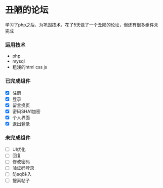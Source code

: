 # 丑陋的论坛
学习了php之后，为巩固技术，花了5天做了一个丑陋的论坛，但还有很多组件未完成

### 运用技术
+ php
+ mysql
+ 粗浅的html css js

### 已完成组件
+ [x] 注册
+ [x] 登录
+ [x] 留言换页
+ [x] 密码SHA1加密
+ [x] 个人界面
+ [x] 退出登录

### 未完成组件
+ [ ] UI优化
+ [ ] 回复
+ [ ] 修改密码
+ [ ] 验证码登录
+ [ ] 防sql注入
+ [ ] 搜索帖子
